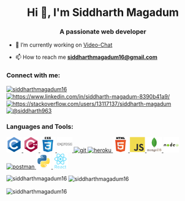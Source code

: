 <h1 align="center">Hi 👋, I'm Siddharth Magadum</h1>
<h3 align="center">A passionate web developer</h3>

- 🔭 I’m currently working on [Video-Chat](https://video-chat-heroku-frontend.herokuapp.com/)

- 📫 How to reach me **siddharthmagadum16@gmail.com**

<h3 align="left">Connect with me:</h3>
<p align="left">
<a href="https://dev.to/siddharthmagadum16" target="blank"><img align="center" src="https://cdn.jsdelivr.net/npm/simple-icons@3.0.1/icons/dev-dot-to.svg" alt="siddharthmagadum16" height="30" width="40" /></a>
<a href="https://linkedin.com/in/siddharth-magadum-8390b41a9/" target="blank"><img align="center" src="https://raw.githubusercontent.com/rahuldkjain/github-profile-readme-generator/master/src/images/icons/Social/linked-in-alt.svg" alt="https://www.linkedin.com/in/siddharth-magadum-8390b41a9/" height="30" width="40" /></a>
<a href="https://stackoverflow.com/users/13117137/siddharth-magadum" target="blank"><img align="center" src="https://raw.githubusercontent.com/rahuldkjain/github-profile-readme-generator/master/src/images/icons/Social/stack-overflow.svg" alt="https://stackoverflow.com/users/13117137/siddharth-magadum" height="30" width="40" /></a>
<a href="https://medium.com/@siddharth963" target="blank"><img align="center" src="https://raw.githubusercontent.com/rahuldkjain/github-profile-readme-generator/master/src/images/icons/Social/medium.svg" alt="@siddharth963" height="30" width="40" /></a>
</p>

<h3 align="left">Languages and Tools:</h3>
<p align="left"> <a href="https://www.cprogramming.com/" target="_blank"> <img src="https://raw.githubusercontent.com/devicons/devicon/master/icons/c/c-original.svg" alt="c" width="40" height="40"/> </a> <a href="https://www.w3schools.com/cpp/" target="_blank"> <img src="https://raw.githubusercontent.com/devicons/devicon/master/icons/cplusplus/cplusplus-original.svg" alt="cplusplus" width="40" height="40"/> </a> <a href="https://www.w3schools.com/css/" target="_blank"> <img src="https://raw.githubusercontent.com/devicons/devicon/master/icons/css3/css3-original-wordmark.svg" alt="css3" width="40" height="40"/> </a> <a href="https://expressjs.com" target="_blank"> <img src="https://raw.githubusercontent.com/devicons/devicon/master/icons/express/express-original-wordmark.svg" alt="express" width="40" height="40"/> </a> <a href="https://git-scm.com/" target="_blank"> <img src="https://www.vectorlogo.zone/logos/git-scm/git-scm-icon.svg" alt="git" width="40" height="40"/> </a> <a href="https://heroku.com" target="_blank"> <img src="https://www.vectorlogo.zone/logos/heroku/heroku-icon.svg" alt="heroku" width="40" height="40"/> </a> <a href="https://www.w3.org/html/" target="_blank"> <img src="https://raw.githubusercontent.com/devicons/devicon/master/icons/html5/html5-original-wordmark.svg" alt="html5" width="40" height="40"/> </a> <a href="https://developer.mozilla.org/en-US/docs/Web/JavaScript" target="_blank"> <img src="https://raw.githubusercontent.com/devicons/devicon/master/icons/javascript/javascript-original.svg" alt="javascript" width="40" height="40"/> </a> <a href="https://www.mongodb.com/" target="_blank"> <img src="https://raw.githubusercontent.com/devicons/devicon/master/icons/mongodb/mongodb-original-wordmark.svg" alt="mongodb" width="40" height="40"/> </a> <a href="https://nodejs.org" target="_blank"> <img src="https://raw.githubusercontent.com/devicons/devicon/master/icons/nodejs/nodejs-original-wordmark.svg" alt="nodejs" width="40" height="40"/> </a> <a href="https://postman.com" target="_blank"> <img src="https://www.vectorlogo.zone/logos/getpostman/getpostman-icon.svg" alt="postman" width="40" height="40"/> </a> <a href="https://www.python.org" target="_blank"> <img src="https://raw.githubusercontent.com/devicons/devicon/master/icons/python/python-original.svg" alt="python" width="40" height="40"/> </a> <a href="https://reactjs.org/" target="_blank"> <img src="https://raw.githubusercontent.com/devicons/devicon/master/icons/react/react-original-wordmark.svg" alt="react" width="40" height="40"/> </a> </p>

<p><img align="left" src="https://github-readme-stats.vercel.app/api/top-langs?username=siddharthmagadum16&show_icons=true&theme=dracula&title_color=58f3e1&text_color=fdfcfc&bg_color=0d113f&hide_border=true&locale=en&layout=compact" alt="siddharthmagadum16" /></p>

<p>&nbsp;<img align="center" src="https://github-readme-stats.vercel.app/api?username=siddharthmagadum16&show_icons=true&theme=dracula&title_color=58f3e1&text_color=ffffff&bg_color=0d113f&locale=en" alt="siddharthmagadum16" /></p>

<p><img align="center" src="https://github-readme-streak-stats.herokuapp.com/?user=siddharthmagadum16&theme=dark" alt="siddharthmagadum16" /></p>

